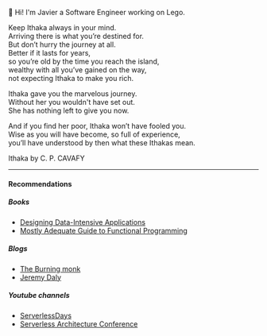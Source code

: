 

👋 Hi! I'm Javier a Software Engineer working on Lego.

Keep Ithaka always in your mind.  
Arriving there is what you’re destined for.  
But don’t hurry the journey at all.  
Better if it lasts for years,  
so you’re old by the time you reach the island,  
wealthy with all you’ve gained on the way,  
not expecting Ithaka to make you rich.  

Ithaka gave you the marvelous journey.  
Without her you wouldn't have set out.  
She has nothing left to give you now.  

And if you find her poor, Ithaka won’t have fooled you.  
Wise as you will have become, so full of experience,  
you’ll have understood by then what these Ithakas mean.

Ithaka by C. P. CAVAFY

----
#### Recommendations
##### Books 
* [Designing Data-Intensive Applications](https://www.amazon.com/Designing-Data-Intensive-Applications-Reliable-Maintainable/dp/1449373321)
 * [Mostly Adequate Guide to Functional Programming](https://github.com/MostlyAdequate/mostly-adequate-guide)

##### Blogs
* [The Burning monk](https://theburningmonk.com/)
* [Jeremy Daly](https://www.jeremydaly.com/)
##### Youtube channels
* [ServerlessDays](https://www.youtube.com/channel/UCYzAnR_SebAmLRkKIbK_YoQ)
* [Serverless Architecture Conference](https://www.youtube.com/channel/UCDktNpuKVzVdQinivTMdDcQ/featured)


<!--
**JavierMendozaGomez/JavierMendozaGomez** is a ✨ _special_ ✨ repository because its `README.md` (this file) appears on your GitHub profile.

Here are some ideas to get you started:

- 🔭 I’m currently working on ...
- 🌱 I’m currently learning ...
- 👯 I’m looking to collaborate on ...
- 🤔 I’m looking for help with ...
- 💬 Ask me about ...
- 📫 How to reach me: ...
- 😄 Pronouns: ...
- ⚡ Fun fact: ...
-->
